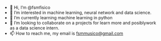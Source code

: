 - 👋 Hi, I’m @fsmfisico
- 👀 I’m interested in machine learning, neural network and data science.
- 🌱 I’m currently learning machine learning in python
- 💞️ I’m looking to collaborate on a projects for learn more and posiblywork as a data science intern.
- 📫 How to reach me, my email is fsmmusico@gmail.com

<!---
fsmfisico/fsmfisico is a ✨ special ✨ repository because its `README.md` (this file) appears on your GitHub profile.
You can click the Preview link to take a look at your changes.
--->
